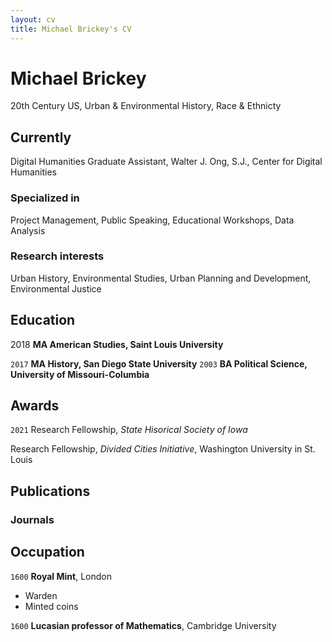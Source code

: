 ```yaml
---
layout: cv
title: Michael Brickey's CV
---
```

# Michael Brickey
20th Century US, Urban & Environmental History, Race & Ethnicty


## Currently

Digital Humanities Graduate Assistant, Walter J. Ong, S.J., Center for Digital Humanities 

### Specialized in

Project Management, Public Speaking, Educational Workshops, Data Analysis


### Research interests

Urban History, Environmental Studies, Urban Planning and Development, Environmental Justice


## Education
2018
__MA American Studies, Saint Louis University__

`2017`
__MA History, San Diego State University__
`2003`
__BA Political Science, University of Missouri-Columbia__


## Awards

`2021`
Research Fellowship, *State Hisorical Society of Iowa*

Research Fellowship, *Divided Cities Initiative*, Washington University in St. Louis



## Publications



### Journals



## Occupation

`1600`
__Royal Mint__, London

- Warden
- Minted coins

`1600`
__Lucasian professor of Mathematics__, Cambridge University



<!-- ### Footer

Last updated: April 2022 -->


